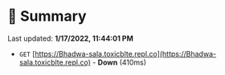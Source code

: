 # 📖 Summary
Last updated: **1/17/2022, 11:44:01 PM**

- `GET` [https://Bhadwa-sala.toxicblte.repl.co](https://Bhadwa-sala.toxicblte.repl.co) - **Down** (410ms)
